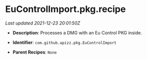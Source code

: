 # EuControlImport.pkg.recipe

_Last updated 2021-12-23 20:01:50Z_

- **Description**: Processes a DMG with an Eu Control PKG inside.

- **Identifier**: `com.github.apizz.pkg.EuControlImport`

- **Parent Recipes**: `None`
